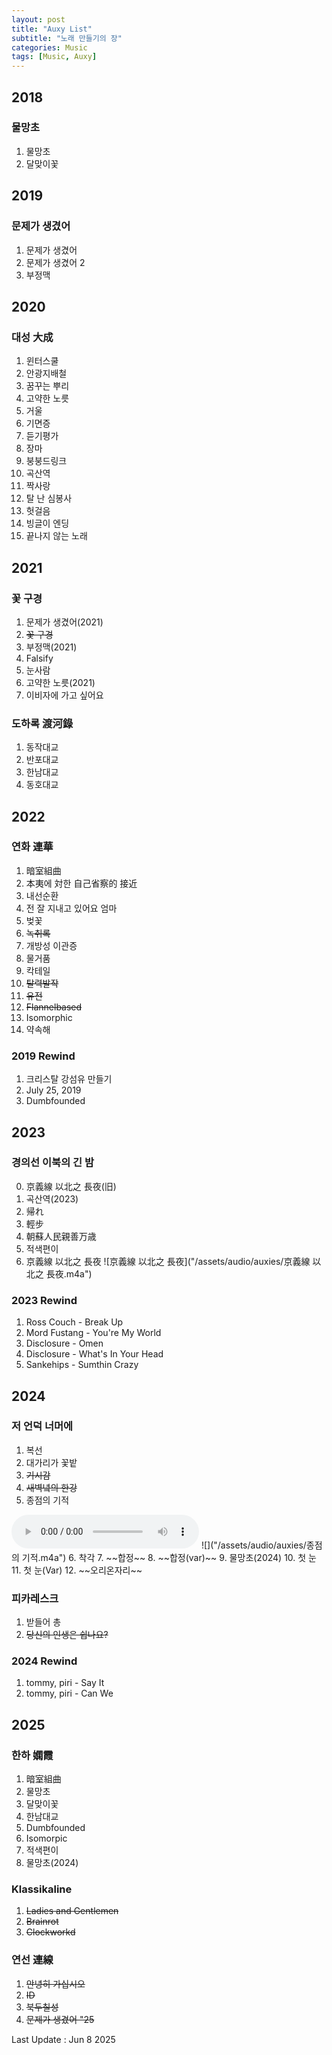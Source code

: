 ```yaml
---
layout: post
title: "Auxy List"
subtitle: "노래 만들기의 장"
categories: Music
tags: [Music, Auxy]
---
```


## 2018
### 물망초
1. 물망초
2. 달맞이꽃

## 2019
### 문제가 생겼어
1. 문제가 생겼어
2. 문제가 생겼어 2
3. 부정맥

## 2020
### 대성 大成
1. 윈터스쿨
2. 안광지배철
3. 꿈꾸는 뿌리
4. 고약한 노릇
5. 거울
6. 기면증
7. 듣기평가
8. 장마
9. 붕붕드링크
10. 곡산역
11. 짝사랑
12. 탈 난 심봉사
13. 헛걸음
14. 빙글이 엔딩
15. 끝나지 않는 노래

## 2021
### 꽃 구경
1. 문제가 생겼어(2021)
2. ~~꽃 구경~~
3. 부정맥(2021)
4. Falsify
5. 눈사람
6. 고약한 노릇(2021)
7. 이비자에 가고 싶어요

### 도하록 渡河錄
1. 동작대교
2. 반포대교
3. 한남대교
4. 동호대교

## 2022
### 연화 連華
1. 暗室組曲
2. 本夷에 対한 自己省察的 接近
3. 내선순환
4. 전 잘 지내고 있어요 엄마
5. 벚꽃
6. ~~녹취록~~
7. 개방성 이관증
8. 물거품
9. 칵테일
10. ~~탈력발작~~
11. ~~유전~~
12. ~~Flannelbased~~
13. Isomorphic
14. 약속해

### 2019 Rewind
1. 크리스탈 강섬유 만들기
2. July 25, 2019
3. Dumbfounded

## 2023
### 경의선 이북의 긴 밤
0. 京義線 以北之 長夜(旧)
1. 곡산역(2023)
2. 帰れ
3. 輕步
4. 朝蘇人民親善万歳
5. 적색편이
6. 京義線 以北之 長夜 ![京義線 以北之 長夜]("/assets/audio/auxies/京義線 以北之 長夜.m4a")

### 2023 Rewind
1. Ross Couch - Break Up
2. Mord Fustang - You're My World
3. Disclosure - Omen
4. Disclosure - What's In Your Head
5. Sankehips - Sumthin Crazy

## 2024
### 저 언덕 너머에
1. 복선
2. 대가리가 꽃밭
3. ~~기시감~~
4. ~~새벽녘의 한강~~
5. 종점의 기적 
<audio controls>
  <source src="/assets/audio/auxies/종점의 기적.m4a" type="audio/mp4">
</audio>
![]("/assets/audio/auxies/종점의 기적.m4a")
6. 착각
7. ~~합정~~
8. ~~합정(var)~~
9. 물망초(2024)
10. 첫 눈
11. 첫 눈(Var)
12. ~~오리온자리~~

### 피카레스크
1. 받들어 총
2. ~~당신의 인생은 쉽나요?~~

### 2024 Rewind
1. tommy, piri - Say It
2. tommy, piri - Can We

## 2025
### 한하 嫻霞
1. 暗室組曲  
2. 물망초
3. 달맞이꽃
4. 한남대교  
5. Dumbfounded
6. Isomorpic
7. 적색편이
8. 물망초(2024)

### Klassikaline
1. ~~Ladies and Gentlemen~~
2. ~~Brainrot~~
3. ~~Clockworkd~~

### 연선 連線
1. ~~안녕히 가십시오~~
2. ~~ID~~
3. ~~북두칠성~~
4. ~~문제가 생겼어 "25~~

Last Update : Jun 8 2025